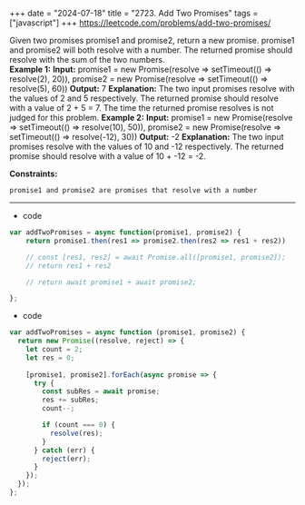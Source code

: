 +++ 
date = "2024-07-18"
title = "2723. Add Two Promises"
tags = ["javascript"]
+++
https://leetcode.com/problems/add-two-promises/


Given two promises promise1 and promise2, return a new promise. promise1 and promise2 will both resolve with a number. The returned promise should resolve with the sum of the two numbers.  
**Example 1:**
**Input:** promise1 = new Promise(resolve => setTimeout(() => resolve(2), 20)), promise2 = new Promise(resolve => setTimeout(() => resolve(5), 60)) **Output:** 7 **Explanation:** The two input promises resolve with the values of 2 and 5 respectively. The returned promise should resolve with a value of 2 + 5 = 7. The time the returned promise resolves is not judged for this problem. 
**Example 2:**
**Input:** promise1 = new Promise(resolve => setTimeout(() => resolve(10), 50)), promise2 = new Promise(resolve => setTimeout(() => resolve(-12), 30)) **Output:** -2 **Explanation:** The two input promises resolve with the values of 10 and -12 respectively. The returned promise should resolve with a value of 10 + -12 = -2. 
 
**Constraints:**
 	
	promise1 and promise2 are promises that resolve with a number
---
- code
```js
var addTwoPromises = async function(promise1, promise2) {
    return promise1.then(res1 => promise2.then(res2 => res1 + res2))

    // const [res1, res2] = await Promise.all([promise1, promise2]);
    // return res1 + res2

    // return await promise1 + await promise2;

};

```
- code
```js
var addTwoPromises = async function (promise1, promise2) {
  return new Promise((resolve, reject) => {
    let count = 2;
    let res = 0; 
    
    [promise1, promise2].forEach(async promise => {
      try {
        const subRes = await promise;
        res += subRes;
        count--;

        if (count === 0) {
          resolve(res);
        }
      } catch (err) {
        reject(err);
      }
    });
  });
};
```
